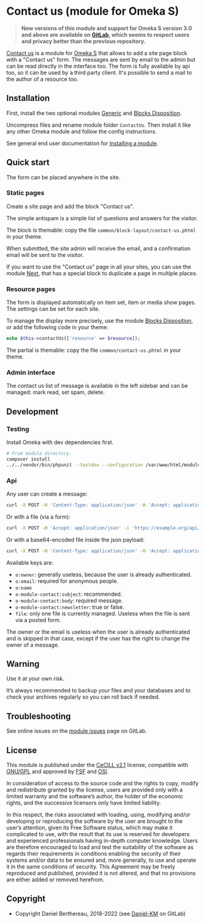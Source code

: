 Contact us (module for Omeka S)
===============================

> __New versions of this module and support for Omeka S version 3.0 and above
> are available on [GitLab], which seems to respect users and privacy better
> than the previous repository.__

[Contact us] is a module for [Omeka S] that allows to add a site page block with
a "Contact us" form. The messages are sent by email to the admin but can be read
directly in the interface too. The form is fully available by api too, so it can
be used by a third party client. It's possible to send a mail to the author of a
resource too.


Installation
------------

First, install the two optional modules [Generic] and [Blocks Disposition].

Uncompress files and rename module folder `ContactUs`. Then install it like any
other Omeka module and follow the config instructions.

See general end user documentation for [Installing a module].


Quick start
-----------

The form can be placed anywhere in the site.

### Static pages

Create a site page and add the block "Contact us".

The simple antispam is a simple list of questions and answers for the visitor.

The block is themable: copy the file `common/block-layout/contact-us.phtml` in
your theme.

When submitted, the site admin will receive the email, and a confirmation email
will be sent to the visitor.

If you want to use the "Contact us" page in all your sites, you can use the
module [Next], that has a special block to duplicate a page in multiple places.

### Resource pages

The form is displayed automatically on item set, item or media show pages. The
settings can be set for each site.

To manage the display more precisely, use the module [Blocks Disposition], or
add the following code in your theme:

```php
echo $this->contactUs(['resource' => $resource]);
```

The partial is themable: copy the file `common/contact-us.phtml` in your theme.

### Admin interface

The contact us list of message is available in the left sidebar and can be
managed: mark read, set spam, delete.


Development
-----------

### Testing

Install Omeka with dev dependencies first.

```sh
# From module directory.
composer install
../../vendor/bin/phpunit --testdox --configuration /var/www/html/modules/ContactUs/test/phpunit.xml
```

### Api

Any user can create a message:
```sh
curl -X POST -H 'Content-Type: application/json' -H 'Accept: application/json' -i 'https://example.org/api/contact_messages?key_identity=xxx&key_credential=yyy&pretty_print=1' --data '{"o:email":"alpha@beta.com","o-module-contact:body":"message"}'
```

Or with a file (via a form):
```sh
curl -X POST -H 'Accept: application/json' -i 'https://example.org/api/contact_messages?pretty_print=1' -F 'data={"o:email":"alpha@beta.com","o-module-contact:body":"message"}' -F 'file[0]=@/home/user/my-file.jpeg'
```

Or with a base64-encoded file inside the json payload:
```sh
curl -X POST -H 'Content-Type: application/json' -H 'Accept: application/json' -i 'https://example.org/api/contact_messages?key_identity=xxx&key_credential=yyy&pretty_print=1' --data '{"o:email":"alpha@beta.com","o-module-contact:body":"message","file":[{"name":"filename.txt","base64":"T21la2EgUw=="}]}'
```

Available keys are:
- `o:owner`: generally useless, because the user is already authenticated.
- `o:email`: required for anonymous people.
- `o:name`
- `o-module-contact:subject`: recommended.
- `o-module-contact:body`: required message.
- `o-module-contact:newsletter`: true or false.
- `file`: only one file is currently managed. Useless when the file is sent via
  a posted form.

The owner or the email is useless when the user is already authenticated and is
skipped in that case, except if the user has the right to change the owner of a
message.


Warning
-------

Use it at your own risk.

It’s always recommended to backup your files and your databases and to check
your archives regularly so you can roll back if needed.


Troubleshooting
---------------

See online issues on the [module issues] page on GitLab.


License
-------

This module is published under the [CeCILL v2.1] license, compatible with
[GNU/GPL] and approved by [FSF] and [OSI].

In consideration of access to the source code and the rights to copy, modify and
redistribute granted by the license, users are provided only with a limited
warranty and the software’s author, the holder of the economic rights, and the
successive licensors only have limited liability.

In this respect, the risks associated with loading, using, modifying and/or
developing or reproducing the software by the user are brought to the user’s
attention, given its Free Software status, which may make it complicated to use,
with the result that its use is reserved for developers and experienced
professionals having in-depth computer knowledge. Users are therefore encouraged
to load and test the suitability of the software as regards their requirements
in conditions enabling the security of their systems and/or data to be ensured
and, more generally, to use and operate it in the same conditions of security.
This Agreement may be freely reproduced and published, provided it is not
altered, and that no provisions are either added or removed herefrom.


Copyright
---------

* Copyright Daniel Berthereau, 2018-2022 (see [Daniel-KM] on GitLab)


[Contact us]: https://gitlab.com/Daniel-KM/Omeka-S-module-ContactUs
[Omeka S]: https://omeka.org/s
[Generic]: https://gitlab.com/Daniel-KM/Omeka-S-module-Generic
[Blocks Disposition]: https://gitlab.com/Daniel-KM/Omeka-S-module-BlocksDisposition
[Installing a module]: http://dev.omeka.org/docs/s/user-manual/modules/#installing-modules
[Next]: https://gitlab.com/Daniel-KM/Omeka-S-module-Next
[module issues]: https://gitlab.com/Daniel-KM/Omeka-S-module-ContactUs/-/issues
[CeCILL v2.1]: https://www.cecill.info/licences/Licence_CeCILL_V2.1-en.html
[GNU/GPL]: https://www.gnu.org/licenses/gpl-3.0.html
[FSF]: https://www.fsf.org
[OSI]: http://opensource.org
[MIT]: http://opensource.org/licenses/MIT
[GitLab]: https://gitlab.com/Daniel-KM
[Daniel-KM]: https://gitlab.com/Daniel-KM "Daniel Berthereau"
